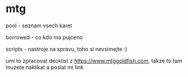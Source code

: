 # mtg

pool - seznam vsech karet

borrowed - co kdo ma pujceno

scripts - nastroje na spravu, toho si nevsimejte :)

umi to zpracovat decklist z https://www.mtggoldfish.com, takze to tam muzete naklikat a poslat mi link
